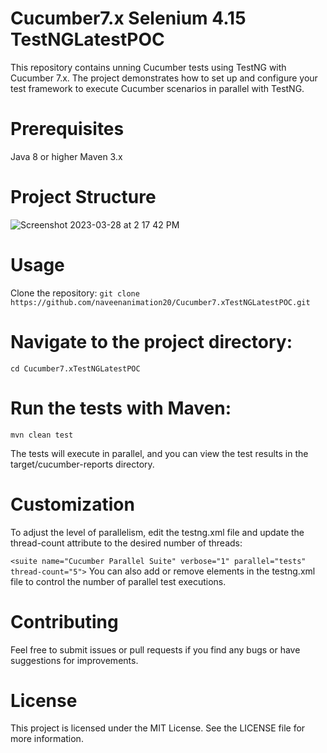 # Cucumber7.x Selenium 4.15 TestNGLatestPOC

This repository contains unning Cucumber tests using TestNG with Cucumber 7.x. The project demonstrates how to set up and configure your test framework to execute Cucumber scenarios in parallel with TestNG.

# Prerequisites
Java 8 or higher
Maven 3.x

# Project Structure
![Screenshot 2023-03-28 at 2 17 42 PM](https://user-images.githubusercontent.com/6771652/228205682-a412dc0b-5e9d-4390-9edc-b79c0320277d.png)




# Usage
Clone the repository:
``` git clone https://github.com/naveenanimation20/Cucumber7.xTestNGLatestPOC.git ```


# Navigate to the project directory:
``` cd Cucumber7.xTestNGLatestPOC ```

# Run the tests with Maven:
``` mvn clean test ```

The tests will execute in parallel, and you can view the test results in the target/cucumber-reports directory.

# Customization
To adjust the level of parallelism, edit the testng.xml file and update the thread-count attribute to the desired number of threads:

``` <suite name="Cucumber Parallel Suite" verbose="1" parallel="tests" thread-count="5"> ```
You can also add or remove <test> elements in the testng.xml file to control the number of parallel test executions.

# Contributing
Feel free to submit issues or pull requests if you find any bugs or have suggestions for improvements.

# License
This project is licensed under the MIT License. See the LICENSE file for more information.
